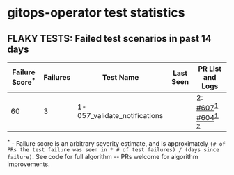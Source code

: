 # gitops-operator test statistics
## FLAKY TESTS: Failed test scenarios in past 14 days
| Failure Score<sup>*</sup> | Failures | Test Name | Last Seen | PR List and Logs 
|---|---|---|---|---|
| 60 | 3 | 1-057_validate_notifications  |  | 2: [#607](https://github.com/redhat-developer/gitops-operator/pull//607)<sup>[1](https://storage.googleapis.com/origin-ci-test/pr-logs/pull/redhat-developer_gitops-operator/607/pull-ci-redhat-developer-gitops-operator-master-v4.12-kuttl-parallel/1707294098806804480/build-log.txt)</sup> [#604](https://github.com/redhat-developer/gitops-operator/pull//604)<sup>[1](https://storage.googleapis.com/origin-ci-test/pr-logs/pull/redhat-developer_gitops-operator/604/pull-ci-redhat-developer-gitops-operator-master-v4.13-kuttl-parallel/1706691252734398464/build-log.txt), [2](https://storage.googleapis.com/origin-ci-test/pr-logs/pull/redhat-developer_gitops-operator/604/pull-ci-redhat-developer-gitops-operator-master-v4.14-kuttl-parallel/1707654088377765888/build-log.txt)</sup> 



<sup>*</sup> - Failure score is an arbitrary severity estimate, and is approximately `(# of PRs the test failure was seen in * # of test failures) / (days since failure)`. See code for full algorithm -- PRs welcome for algorithm improvements.

